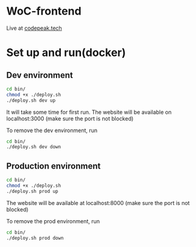 # WoC-frontend
Live at [codepeak.tech](https://www.codepeak.tech/)
# Set up and run(docker)
## Dev environment
```bash
cd bin/
chmod +x ./deploy.sh
./deploy.sh dev up
```
It will take some time for first run. The website will be available on localhost:3000 (make sure the port is not blocked)

To remove the dev environment, run
```bash
cd bin/
./deploy.sh dev down
```

## Production environment
```bash
cd bin/
chmod +x ./deploy.sh
./deploy.sh prod up
```
The website will be available at localhost:8000 (make sure the port is not blocked)

To remove the prod environment, run
```bash
cd bin/
./deploy.sh prod down
```
